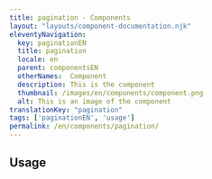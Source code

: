 ```yaml
---
title: pagination - Components
layout: "layouts/component-documentation.njk"
eleventyNavigation:
  key: paginationEN
  title: pagination
  locale: en
  parent: componentsEN
  otherNames:  Component
  description: This is the component
  thumbnail: /images/en/components/component.png
  alt: This is an image of the component
translationKey: "pagination"
tags: ['paginationEN', 'usage']
permalink: /en/components/pagination/
---
```


## Usage